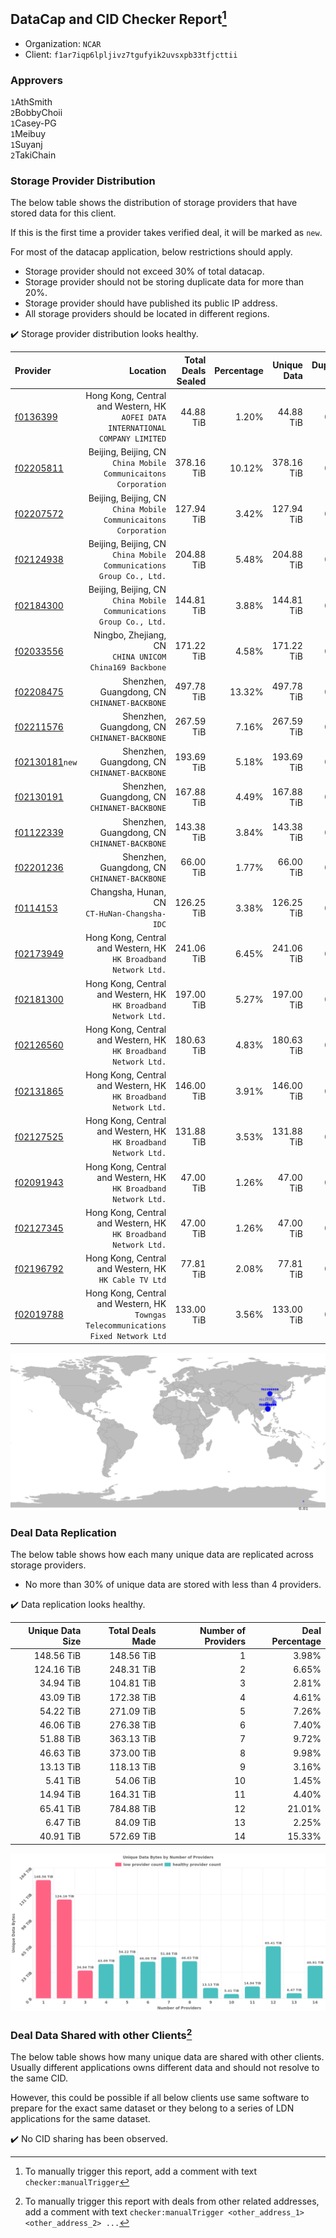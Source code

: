 ## DataCap and CID Checker Report[^1]
 - Organization: `NCAR`
 - Client: `f1ar7iqp6lpljivz7tgufyik2uvsxpb33tfjcttii`
### Approvers
`1`AthSmith<br/>`2`BobbyChoii<br/>`1`Casey-PG<br/>`1`Meibuy<br/>`1`Suyanj<br/>`2`TakiChain

### Storage Provider Distribution
The below table shows the distribution of storage providers that have stored data for this client.

If this is the first time a provider takes verified deal, it will be marked as `new`.

For most of the datacap application, below restrictions should apply.
 - Storage provider should not exceed 30% of total datacap.
 - Storage provider should not be storing duplicate data for more than 20%.
 - Storage provider should have published its public IP address.
 - All storage providers should be located in different regions.

✔️ Storage provider distribution looks healthy.

| Provider                                                    |                                                                              Location | Total Deals Sealed | Percentage | Unique Data | Duplicate Deals |
| :---------------------------------------------------------- | ------------------------------------------------------------------------------------: | -----------------: | ---------: | ----------: | --------------: |
| [f0136399](https://filfox.info/en/address/f0136399)         |     Hong Kong, Central and Western, HK<br/>`AOFEI DATA INTERNATIONAL COMPANY LIMITED` |          44.88 TiB |      1.20% |   44.88 TiB |           0.00% |
| [f02205811](https://filfox.info/en/address/f02205811)       |                    Beijing, Beijing, CN<br/>`China Mobile Communicaitons Corporation` |         378.16 TiB |     10.12% |  378.16 TiB |           0.00% |
| [f02207572](https://filfox.info/en/address/f02207572)       |                    Beijing, Beijing, CN<br/>`China Mobile Communicaitons Corporation` |         127.94 TiB |      3.42% |  127.94 TiB |           0.00% |
| [f02124938](https://filfox.info/en/address/f02124938)       |                Beijing, Beijing, CN<br/>`China Mobile Communications Group Co., Ltd.` |         204.88 TiB |      5.48% |  204.88 TiB |           0.00% |
| [f02184300](https://filfox.info/en/address/f02184300)       |                Beijing, Beijing, CN<br/>`China Mobile Communications Group Co., Ltd.` |         144.81 TiB |      3.88% |  144.81 TiB |           0.00% |
| [f02033556](https://filfox.info/en/address/f02033556)       |                             Ningbo, Zhejiang, CN<br/>`CHINA UNICOM China169 Backbone` |         171.22 TiB |      4.58% |  171.22 TiB |           0.00% |
| [f02208475](https://filfox.info/en/address/f02208475)       |                                       Shenzhen, Guangdong, CN<br/>`CHINANET-BACKBONE` |         497.78 TiB |     13.32% |  497.78 TiB |           0.00% |
| [f02211576](https://filfox.info/en/address/f02211576)       |                                       Shenzhen, Guangdong, CN<br/>`CHINANET-BACKBONE` |         267.59 TiB |      7.16% |  267.59 TiB |           0.00% |
| [f02130181](https://filfox.info/en/address/f02130181)`new`  |                                       Shenzhen, Guangdong, CN<br/>`CHINANET-BACKBONE` |         193.69 TiB |      5.18% |  193.69 TiB |           0.00% |
| [f02130191](https://filfox.info/en/address/f02130191)       |                                       Shenzhen, Guangdong, CN<br/>`CHINANET-BACKBONE` |         167.88 TiB |      4.49% |  167.88 TiB |           0.00% |
| [f01122339](https://filfox.info/en/address/f01122339)       |                                       Shenzhen, Guangdong, CN<br/>`CHINANET-BACKBONE` |         143.38 TiB |      3.84% |  143.38 TiB |           0.00% |
| [f02201236](https://filfox.info/en/address/f02201236)       |                                       Shenzhen, Guangdong, CN<br/>`CHINANET-BACKBONE` |          66.00 TiB |      1.77% |   66.00 TiB |           0.00% |
| [f0114153](https://filfox.info/en/address/f0114153)         |                                       Changsha, Hunan, CN<br/>`CT-HuNan-Changsha-IDC` |         126.25 TiB |      3.38% |  126.25 TiB |           0.00% |
| [f02173949](https://filfox.info/en/address/f02173949)       |                    Hong Kong, Central and Western, HK<br/>`HK Broadband Network Ltd.` |         241.06 TiB |      6.45% |  241.06 TiB |           0.00% |
| [f02181300](https://filfox.info/en/address/f02181300)       |                    Hong Kong, Central and Western, HK<br/>`HK Broadband Network Ltd.` |         197.00 TiB |      5.27% |  197.00 TiB |           0.00% |
| [f02126560](https://filfox.info/en/address/f02126560)       |                    Hong Kong, Central and Western, HK<br/>`HK Broadband Network Ltd.` |         180.63 TiB |      4.83% |  180.63 TiB |           0.00% |
| [f02131865](https://filfox.info/en/address/f02131865)       |                    Hong Kong, Central and Western, HK<br/>`HK Broadband Network Ltd.` |         146.00 TiB |      3.91% |  146.00 TiB |           0.00% |
| [f02127525](https://filfox.info/en/address/f02127525)       |                    Hong Kong, Central and Western, HK<br/>`HK Broadband Network Ltd.` |         131.88 TiB |      3.53% |  131.88 TiB |           0.00% |
| [f02091943](https://filfox.info/en/address/f02091943)       |                    Hong Kong, Central and Western, HK<br/>`HK Broadband Network Ltd.` |          47.00 TiB |      1.26% |   47.00 TiB |           0.00% |
| [f02127345](https://filfox.info/en/address/f02127345)       |                    Hong Kong, Central and Western, HK<br/>`HK Broadband Network Ltd.` |          47.00 TiB |      1.26% |   47.00 TiB |           0.00% |
| [f02196792](https://filfox.info/en/address/f02196792)       |                              Hong Kong, Central and Western, HK<br/>`HK Cable TV Ltd` |          77.81 TiB |      2.08% |   77.81 TiB |           0.00% |
| [f02019788](https://filfox.info/en/address/f02019788)       | Hong Kong, Central and Western, HK<br/>`Towngas Telecommunications Fixed Network Ltd` |         133.00 TiB |      3.56% |  133.00 TiB |           0.00% |

<img src="https://raw.githubusercontent.com/data-preservation-programs/filplus-checker-assets/main/filecoin-project/filecoin-plus-large-datasets/issues/1938/1690778274867.png"/>

### Deal Data Replication
The below table shows how each many unique data are replicated across storage providers.

- No more than 30% of unique data are stored with less than 4 providers.

✔️ Data replication looks healthy.

| Unique Data Size | Total Deals Made | Number of Providers | Deal Percentage |
| ---------------: | ---------------: | ------------------: | --------------: |
|       148.56 TiB |       148.56 TiB |                   1 |           3.98% |
|       124.16 TiB |       248.31 TiB |                   2 |           6.65% |
|        34.94 TiB |       104.81 TiB |                   3 |           2.81% |
|        43.09 TiB |       172.38 TiB |                   4 |           4.61% |
|        54.22 TiB |       271.09 TiB |                   5 |           7.26% |
|        46.06 TiB |       276.38 TiB |                   6 |           7.40% |
|        51.88 TiB |       363.13 TiB |                   7 |           9.72% |
|        46.63 TiB |       373.00 TiB |                   8 |           9.98% |
|        13.13 TiB |       118.13 TiB |                   9 |           3.16% |
|         5.41 TiB |        54.06 TiB |                  10 |           1.45% |
|        14.94 TiB |       164.31 TiB |                  11 |           4.40% |
|        65.41 TiB |       784.88 TiB |                  12 |          21.01% |
|         6.47 TiB |        84.09 TiB |                  13 |           2.25% |
|        40.91 TiB |       572.69 TiB |                  14 |          15.33% |

<img src="https://raw.githubusercontent.com/data-preservation-programs/filplus-checker-assets/main/filecoin-project/filecoin-plus-large-datasets/issues/1938/1690778275689.png"/>

### Deal Data Shared with other Clients[^3]
The below table shows how many unique data are shared with other clients.
Usually different applications owns different data and should not resolve to the same CID.

However, this could be possible if all below clients use same software to prepare for the exact same dataset or they belong to a series of LDN applications for the same dataset.

✔️ No CID sharing has been observed.

[^1]: To manually trigger this report, add a comment with text `checker:manualTrigger`

[^2]: Deals from those addresses are combined into this report as they are specified with `checker:manualTrigger`

[^3]: To manually trigger this report with deals from other related addresses, add a comment with text `checker:manualTrigger <other_address_1> <other_address_2> ...`
